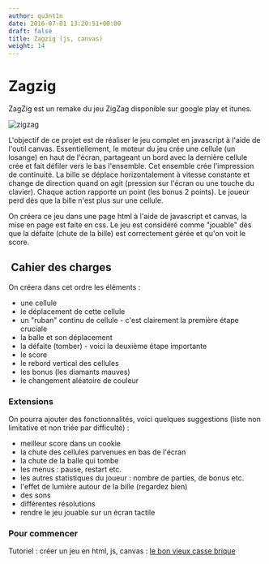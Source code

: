 ```yaml
---
author: qu3nt1n
date: 2016-07-01 13:20:51+00:00
draft: false
title: Zagzig (js, canvas)
weight: 14
---
```


# Zagzig


ZagZig est un remake du jeu ZigZag disponible sur google play et itunes.

![zigzag](/uploads/uploads/2016/07/zigzag-168x300.jpg)







L'objectif de ce projet est de réaliser le jeu complet en javascript à l'aide de l'outil canvas.
Essentiellement, le moteur du jeu crée une cellule (un losange) en haut de l'écran, partageant un bord avec la dernière cellule crée et fait défiler vers le bas l'ensemble. Cet ensemble crée l'impression de continuité. La bille se déplace horizontalement à vitesse constante et change de direction quand on agit (pression sur l'écran ou une touche du clavier). Chaque action rapporte un point (les bonus 2 points). Le joueur perd dès que la bille n'est plus sur une cellule.








On créera ce jeu dans une page html à l'aide de javascript et canvas, la mise en page est faite en css. Le jeu est considéré comme "jouable" dès que la défaite (chute de la bille) est correctement gérée et qu'on voit le score.






##  Cahier des charges


On créera dans cet ordre les éléments :



* une cellule
* le déplacement de cette cellule
* un "ruban" continu de cellule - c'est clairement la première étape cruciale
* la balle et son déplacement
* la défaite (tomber) - voici la deuxième étape importante
* le score
* le rebord vertical des cellules
* les bonus (les diamants mauves)
* le changement aléatoire de couleur






### Extensions





On pourra ajouter des fonctionnalités, voici quelques suggestions (liste non limitative et non triée par difficulté) :






* meilleur score dans un cookie
* la chute des cellules parvenues en bas de l'écran
* la chute de la balle qui tombe
* les menus : pause, restart etc.
* les autres statistiques du joueur : nombre de parties, de bonus etc.
* l'effet de lumière autour de la bille (regardez bien)
* des sons
* différentes résolutions
* rendre le jeu jouable sur un écran tactile



### Pour commencer


Tutoriel : créer un jeu en html, js, canvas : [le bon vieux casse brique](http://www.lafermeduweb.net/tutorial/creer-un-jeu-en-html-canvas-et-javascript-13.html)
